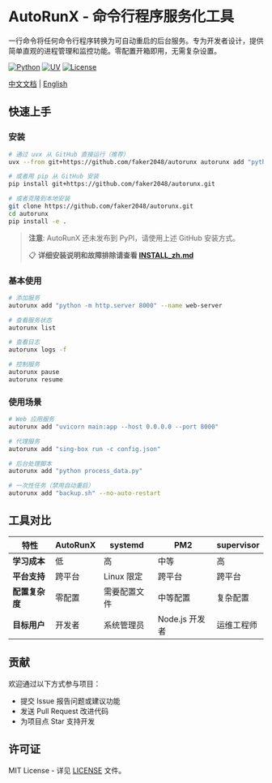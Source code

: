 # AutoRunX - 命令行程序服务化工具

一行命令将任何命令行程序转换为可自动重启的后台服务。专为开发者设计，提供简单直观的进程管理和监控功能。零配置开箱即用，无需复杂设置。

[![Python](https://img.shields.io/badge/python-3.8+-blue.svg)](https://python.org) [![UV](https://img.shields.io/badge/built_with-uv-green.svg)](https://github.com/astral-sh/uv) [![License](https://img.shields.io/badge/license-MIT-blue.svg)](LICENSE)

[中文文档](README_zh.md) | [English](README.md)

## 快速上手

### 安装

```bash
# 通过 uvx 从 GitHub 直接运行（推荐）
uvx --from git+https://github.com/faker2048/autorunx autorunx add "python -m http.server 8000" --name my-web

# 或者用 pip 从 GitHub 安装
pip install git+https://github.com/faker2048/autorunx.git

# 或者克隆到本地安装
git clone https://github.com/faker2048/autorunx.git
cd autorunx
pip install -e .
```

> **注意**: AutoRunX 还未发布到 PyPI，请使用上述 GitHub 安装方式。
> 
> 📋 **详细安装说明和故障排除请查看 [INSTALL_zh.md](INSTALL_zh.md)**

### 基本使用
```bash
# 添加服务
autorunx add "python -m http.server 8000" --name web-server

# 查看服务状态
autorunx list

# 查看日志
autorunx logs -f

# 控制服务
autorunx pause
autorunx resume
```

### 使用场景
```bash
# Web 应用服务
autorunx add "uvicorn main:app --host 0.0.0.0 --port 8000"

# 代理服务
autorunx add "sing-box run -c config.json"

# 后台处理脚本
autorunx add "python process_data.py"

# 一次性任务（禁用自动重启）
autorunx add "backup.sh" --no-auto-restart
```

## 工具对比

| 特性 | AutoRunX | systemd | PM2 | supervisor |
|------|----------|---------|-----|------------|
| **学习成本** | 低 | 高 | 中等 | 高 |
| **平台支持** | 跨平台 | Linux 限定 | 跨平台 | 跨平台 |
| **配置复杂度** | 零配置 | 需要配置文件 | 中等配置 | 复杂配置 |
| **目标用户** | 开发者 | 系统管理员 | Node.js 开发者 | 运维工程师 |


## 贡献

欢迎通过以下方式参与项目：
- 提交 Issue 报告问题或建议功能
- 发送 Pull Request 改进代码
- 为项目点 Star 支持开发

## 许可证

MIT License - 详见 [LICENSE](LICENSE) 文件。